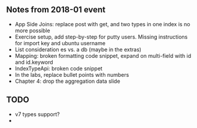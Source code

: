 ## Notes from 2018-01 event

* App Side Joins: replace post with get, and two types in one index is no more possible
* Exercise setup, add step-by-step for putty users. Missing instructions for import key and ubuntu username
* List consideration es vs. a db \(maybe in the extras\)
* Mapping: broken formatting code snippet, expand on multi-field with id and id.keyword
* IndexTypeApi: broken code snippet
* In the labs, replace bullet points with numbers
* Chapter 4: drop the aggregation data slide

## TODO

* v7 types support?
* 


